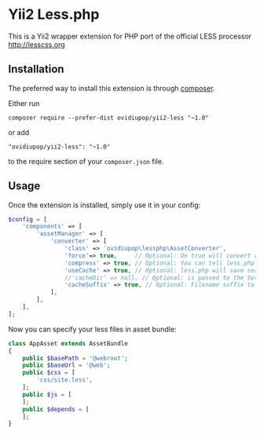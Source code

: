Yii2 Less.php
=============
This is a Yii2 wrapper extension for PHP port of the official LESS processor http://lesscss.org

Installation
------------

The preferred way to install this extension is through [composer](http://getcomposer.org/download/).

Either run

```
composer require --prefer-dist ovidiupop/yii2-less "~1.0"

```

or add

```
"ovidiupop/yii2-less": "~1.0"
```

to the require section of your `composer.json` file.


Usage
-----

Once the extension is installed, simply use it in your config:

```php
$config = [
    'components' => [
        'assetManager' => [
            'converter' => [
                'class' => 'ovidiupop\lessphp\AssetConverter',
                'force'=> true,     // Optional: On true will convert all .less files. You can make all changes in variable.less
                'compress' => true, // Optional: You can tell less.php to remove comments and whitespace to generate minimized css files.
                'useCache' => true, // Optional: less.php will save serialized parser data for each .less file. Faster, but more memory-intense.
                //'cacheDir' => null, // Optional: is passed to the SetCacheDir() method.
                'cacheSuffix' => true, // Optional: Filename suffix to avoid the browser cache and force recompiling by configuration changes
            ],
        ],
    ],
];
```

Now you can specify your less files in asset bundle:

```php
class AppAsset extends AssetBundle
{
    public $basePath = '@webroot';
    public $baseUrl = '@web';
    public $css = [
        'css/site.less',
    ];
    public $js = [
    ];
    public $depends = [
    ];
}
```
